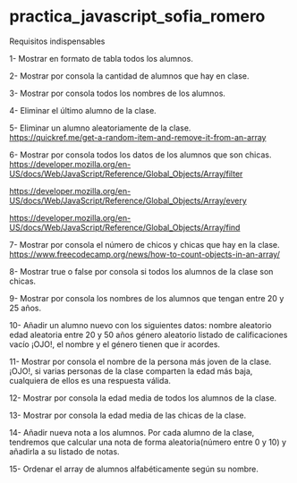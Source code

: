 # practica_javascript_sofia_romero

Requisitos indispensables 

1- Mostrar en formato de tabla todos los alumnos. 

2- Mostrar por consola la cantidad de alumnos que hay en clase.   

3- Mostrar por consola todos los nombres de los alumnos.   

4- Eliminar el último alumno de la clase.

5- Eliminar un alumno aleatoriamente de la clase.  
https://quickref.me/get-a-random-item-and-remove-it-from-an-array


6- Mostrar por consola todos los datos de los alumnos que son chicas. 
https://developer.mozilla.org/en-US/docs/Web/JavaScript/Reference/Global_Objects/Array/filter

https://developer.mozilla.org/en-US/docs/Web/JavaScript/Reference/Global_Objects/Array/every

https://developer.mozilla.org/en-US/docs/Web/JavaScript/Reference/Global_Objects/Array/find

7- Mostrar por consola el número de chicos y chicas que hay en la clase. 
https://www.freecodecamp.org/news/how-to-count-objects-in-an-array/


8- Mostrar true o false por consola si todos los alumnos de la clase son chicas. 


9- Mostrar por consola los nombres de los alumnos que tengan entre 20 y 25 años. 

10- Añadir un alumno nuevo con los siguientes datos: 
nombre aleatorio
edad aleatoria entre 20 y 50 años
género aleatorio
listado de calificaciones vacío
¡OJO!, el nombre y el género tienen que ir acordes. 

11- Mostrar por consola el nombre de la persona más joven de la clase. ¡OJO!, si varias personas de la clase comparten la edad más baja, cualquiera de ellos es una respuesta válida. 

12- Mostrar por consola la edad media de todos los alumnos de la clase. 


13- Mostrar por consola la edad media de las chicas de la clase. 


14- Añadir nueva nota a los alumnos. Por cada alumno de la clase, tendremos que calcular una nota de forma aleatoria(número entre 0 y 10) y añadirla a su listado de notas. 

15- Ordenar el array de alumnos alfabéticamente según su nombre. 
